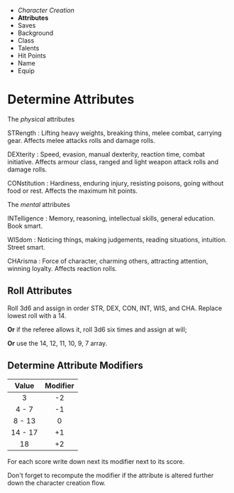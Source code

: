 
<!-- .margin.compass -->
* _Character Creation_
* **Attributes**
* Saves
* Background
* Class
* Talents
* Hit Points
* Name
* Equip



# Determine Attributes

The _physical_ attributes

STRength
: Lifting heavy weights, breaking thins, melee combat, carrying gear. Affects melee attacks rolls and damage rolls.

DEXterity
: Speed, evasion, manual dexterity, reaction time, combat initiative. Affects armour class, ranged and light weapon attack rolls and damage rolls.

CONstitution
: Hardiness, enduring injury, resisting poisons, going without food or rest. Affects the maximum hit points.

The _mental_ attributes

INTelligence
: Memory, reasoning, intellectual skills, general education. Book smart.

WISdom
: Noticing things, making judgements, reading situations, intuition. Street smart.

CHArisma
: Force of character, charming others, attracting attention, winning loyalty. Affects reaction rolls.

## Roll Attributes

Roll 3d6 and assign in order STR, DEX, CON, INT, WIS, and CHA. Replace lowest roll with a 14.

**Or** if the referee allows it, roll 3d6 six times and assign at will;

**Or** use the 14, 12, 11, 10, 9, 7 array.

## Determine Attribute Modifiers

<!-- .half-left.compact -->
| Value   | Modifier |
|:-------:|:--------:|
| 3       |       -2 |
| 4 - 7   |       -1 |
| 8 - 13  |        0 |
| 14 - 17 |       +1 |
| 18      |       +2 |

For each score write down next its modifier next to its score.

Don't forget to recompute the modifier if the attribute is altered further down the character creation flow.

